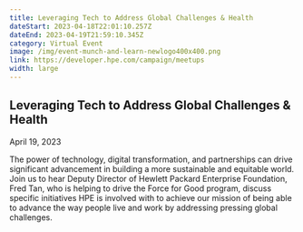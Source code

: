 ```yaml
---
title: Leveraging Tech to Address Global Challenges & Health
dateStart: 2023-04-18T22:01:10.257Z
dateEnd: 2023-04-19T21:59:10.345Z
category: Virtual Event
image: /img/event-munch-and-learn-newlogo400x400.png
link: https://developer.hpe.com/campaign/meetups
width: large
---
```

## Leveraging Tech to Address Global Challenges & Health

April 19, 2023

The power of technology, digital transformation, and partnerships can drive significant advancement in building a more sustainable and equitable world. Join us to hear Deputy Director of Hewlett Packard Enterprise Foundation, Fred Tan, who is helping to drive the Force for Good program, discuss specific initiatives HPE is involved with to achieve our mission of being able to advance the way people live and work by addressing pressing global challenges.